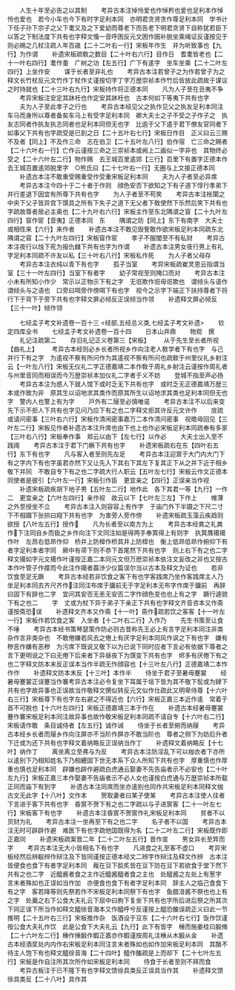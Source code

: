 <!-- { "loadSidebar": true } -->
　　人生十年至必告之以其制
　　考异古本注悼怜爱也作悼矜也爱也足利本作悼怜也爱也　若今小车也今下有时字足利本同　亦明君贪贤贪作尊足利本同　学书计下任子孙下宗子之父下耄又及之下爱幼而尊老下而告老下明君贪贤下自称犹若臣下以答之下制法度下共有也字释文惛一音呼困反元文困作囷补脱坐乘绳证反谨按见于则必赐之几杖注疏人年百歳【二十二叶右一行】宋板年作生　并为听致事也【九行】为作谓
　　补遗宋板疏敎之数目【二十叶右六行】目作日　耆耄皆老也【二十一叶右四行】耄作耋　广树之功【左五行】广下有逺字　坐车坐乘【二十二叶左四行】上坐作安
　　谋于长者至非礼也
　　考异古本注若曾子之为作若曾子为之释文长竹杖反元文竹作丁杖作丈谨按切字丁字万歴崇祯本作竹后皆放此疏故于谋议之时持就也【二十三叶右九行】宋板持作将正德本同
　　凡为人子至在丑夷不争
　　考异宋板注安定其牀衽也作定安其牀衽也　古本何如下等夷下共有也字
　　夫为人子至此孝子之行也
　　考异古本经见父之执作见父之执友足利本同注车马而身所以尊者备矣车马上有受字足利本同　卿大夫士之子不受之子作子之　执友志同者作执友执志同者也足利本同但无也字　比逾于父下逺于君下僚友官同者下如事父下共有也字疏受是已到之日【二十五叶右七行】宋板日作目　正义曰云三赐不及者【同上】不及作三命　志在伯卫【二十五叶左八行】伯作宿　亡三命之赐者【二十六叶右一行】亡作云谨按三命之三崇祯本或阙上二画似一字非也　其物终必受之【二十六叶左二行】物作赐　去王城百里逺郊【三行】百里下有置字正德本作去王城百置逺郊脱里字　○熊氏曰【二十七叶右一行】无圈与上文接正德本同
　　补遗古本注不敢重受赐重受作受重宋板足利本同
　　夫为人子者至必异席
　　考异古本注今四十于二十者于作则　顔色安否下欲知之下有子道下惇行孝弟下并行差退下因宜有所尊下共有也字
　　为人子者至不苟笑
　　考异古本注枨闑之中央下父子皆异宫下馔具之所有下失子之道下无父者下敎使然下乐然后笑下共有也字疏故尊者居必主奥也【二十九叶右六行】宋板主作至东北隅谓之窅【二十九叶左四行】窅作宧【音夷】正德本同　东
　　隅谓之防【同上】东下有南字　大夫士或相徃来【六行】来作者
　　补遗古本注不敢见毁訾敢作欲宋板足利本同疏东北隅谓之窅【二十九叶左四行】宋板窅作宧
　　孝子不服闇至不有私财
　　考异古本注夜行以烛下死为报仇雠下共有也字为作谓
　　补遗古本注男女夜行男上有礼字足利本同疏不许友以私【三十叶右八行】宋板私作死
　　为人子者父母存
　　考异古本注衣纯以青下有也字
　　孤子当室
　　考异宋板疏崔灵恩云指谓当室【三十一叶左四行】当室下有者字
　　幼子常视至则掩口而对
　　考异古本注小未有所知小作少　常示以正物示下有之字　无诳欺作诳毋诳欺也　谓倾头与语作谓倾头与之语也　口旁曰咡旁作傍咡下有也字　视今之示字下端正下扶持尊者下将行下于背下于旁下共有也字释文屏必倾反正误倾当作领
　　补遗释文屏必倾反【三十一叶】倾作领













　　七经孟子考文补遗卷一百十三
<经部,五经总义类,七经孟子考文补遗>
　　钦定四库全书
　　七经孟子考文补遗卷一百十四
　　日本山井鼎
　　物观　撰
　　礼记注疏第二
　　存旧礼记正义卷第三【宋板】
　　从于先生至长者所视【曲礼上】
　　考异古本经则必乡长者所视乡作向注老人敎学者下有也字　与己并行下有之字　为逺视不察有所问作为其逺视不察有所问也疏敎于州里仪礼乡射注云【一叶左八行】宋板无仪礼二字正德嘉靖二本作敎于周礼乡射注云谨按作周礼者与州里音同而相误而今万歴崇祯本加仪礼二字者于义不妨
　　登城不指至声必扬
　　考异古本注为惑人下就人馆下或时乏无下共有也字　或时乏无正德嘉靖万歴三本或作致为非　原其生以诏地求其类作而原其所生以诏地求其类也足利本同但无也字　警内人也警上有为字
　　戸外有二屦至必慎唯诺
　　考异古本注不以后来变先下示不拒人下共有也字见问乃应下有之也二字释文拒其许反元文许作
　　庻疏或请问密事【三叶右六行】宋板作清闲密事嘉万二本作清问密事　视曕毋回见【三叶左二行】宋板见作者补遗古本注升席也由下也上也作必宋板足利本同疏奉有多家【三叶右八行】宋板奉作事　郑云以由下【左七行】以作必
　　大夫士出入至不践阈
　　考异古本注于君下门橛下共有也字
　　补遗宋板疏右在东【四叶右五行】东下有也字
　　凡与客入者至则先左足
　　考异古本注迎賔于大门内大门下有之字内下有也字虽君亦然下又让先入下其右下其左下复其正下从之并下近于相乡敬下并同　不敢自专下有之也二字疏大行人职云【五叶左七行】宋板云作文正德本同使者是彼引【六叶左一行】宋板引作臣　更宜亲之【四行】正误亲当作视
　　补遗宋板疏疾胡下地子男【五叶左二行】地作此　各下其君一等【九行】一作二　更宜亲之【六叶左四行】亲作视　故云以下【七叶左三左】下作上
　　帷薄之外至授坐不立
　　考异古本注入则容容上有作字　于庙门外下半蹑之下尺二寸下不相蹑下张拱曰翔下共有也字　为害旁人旁作傍
　　补遗宋板疏玉藻云疾趋则欲授【八叶左五行】授作
　　凡为长者至以南方为上
　　考异古本经粪之礼粪作下注同自乡而扱之乡作向注下文同注如是得两手奉箕得上有则字　执箕膺擖擖作叶　左昂右低昻作仰　桥井上防橰作桥其井上防槹也　衡上低昻低昻作俯仰下有者字足利本者字同　厥中有帚下则不恭下首尾然下共有也字　则上右下有之也二字释文擖如字元文擖作叶谨按正嘉二本同元文但万厯崇祯本依注文妄改之非也又按古本作叶管子作揲而今此注作擖者葢渉少仪篇误尔当以古本及释文为证也
　　若非饮食至足无蹶
　　考异古本经若非饮食之客下有也字客践席乃坐作客践席主人乃坐足利本同去齐尺齐作注同注布席于牖前无于字足利本无布字作席于牖前　再辞曰固下有辞也二字　宜问其安否无恙无安否二字怍顔色变也也上有之字　蹶行遽貌下有之也二
　　字　丈或为杖下异于弟子下亲正下共有也字释文齐音咨本又作斋谨按斋恐误
　　补遗释文齐本又作斋【十一叶】斋作疏若饮之客客【十一叶左一行】宋板作若饮食之客　入坐者【十二叶右二行】入作乃
　　先生书策至让食不唾
　　考异古本经书策琴瑟策作防必则古昔称先王必上有言字足利本同注非类杂作言非类杂也　不敢倦嫌若风去之倦上有厌字足利本同风作讽之下有也字　嫌有秽恶作嫌有恶秽　为污席下既说又敬下以为已说下同时应者下言必有依据下尊者之言下更明说之下曰无倦下后来者下异昼夜下为馔变下共有也字　烬多有厌倦下有之也二字释文防本末反正误本当作半疏无怍顔容也【十三叶左八行】正德嘉靖二本怍作作
　　补遗释文防本末反【十三叶】本作半
　　侍坐于君子至暑毋蹇裳
　　经暑毋蹇裳正误蹇当作褰考异古本注必令复坐下耳属于垣下皆为其不敬下髢或为肄下共有也字故异事也正误故当作敬释文撰似转反元文似作仕疏此又明卑侍尊【十六叶右三行】宋板尊下有也字左右避之不得近也【六行】宋板正嘉三本近作逺　常着于首不可脱也【十六叶左四行】宋板正德嘉靖三本于作在
　　补遗古本经暑毋蹇裳蹇作褰宋板足利本同注故异事也故作敬宋板足利本同疏不请自专【十六叶右二行】宋板请作敢　条目诚侍者【左五行】诚作诫
　　侍坐于长者至俯而纳屦
　　考异古本经乡长者而屦乡作向注屏亦不当阶作屏亦不敢当阶也　尊者之侧下为妨后升者下迁或为还下共有也字释文着纳略反正误纳当作丁
　　补遗释文着纳略反【十七叶】纳作丁
　　离坐离立至弗与为反
　　考异古本注防淫乱下可以枷衣者下亦所以逺别下乃相知姓名下乃相纒固下世无本系下众人所知下共有也字　厚重慎也作厚重也慎也足利本同　辟嫌也辟作避疏白虎通云娶妻不先告庙者示不必安也【二十叶左九行】宋板正嘉三本作娶妻不告庙者示不必人女也谨按白虎通与万歴崇祯本所载正同而庙下有到字
　　补遗古本注同席而坐亦逺别也同作共宋板足利本同释文枷古文无此字【十八叶】文作本
　　贺取妻者曰某子使某
　　考异古本注使人往者下言进于客下共有也字　昏賔不贺下有之也二字疏以与子进賔客【二十一叶左七行】宋板客下有也字
　　补遗古本注昏賔不贺賔作礼宋板足利本同
　　贫者不以货财为礼
　　考异古本注一坐再至下有之也二字
　　名子者不以国
　　考异古本注无时可辟辟作避　难医下有也字疏他国既得为名【二十二叶左二行】宋板既作即正嘉同
　　补遗宋板疏案晋二年【二十二叶左五行】晋作宣
　　男女异长至筓而字
　　考异古本注无大小皆相名下有也字
　　凡进食之礼至客不虚口
　　考异宋板经然后辨殽辨作辩注及下皆同谨按正德本经文二辨字作辩注及释文作辨　古本注皆便食也食下有者字足利本同　胾在豆下脍炙皆在豆下防在豆下若欲食于堂下然下共有之也二字　近醯酱者食之主作近醯酱醯者食之主也　处醯酱之左处上有葱字　言末者殊如也正误如当作加　亦便食也食下有者字足利本同　辞主人之临己食食下有之字　客若降等则先祭若作不宋板足利本同祭下有也字　鱼腊湆酱不祭也也上有之字　处羹之右下公食大夫礼云下屈中曰朐下复坐下共有也字所后进后祭之所其次下同正误下所当作如释文醯徐音海本又作醯呼兮反谨按上醯恐醢误疏正义曰此一节推明【二十五叶右三行】宋板推作杂　饭酒设于豆东【二十六叶右七行】饭作饮谨按公食大夫礼作饮　此是公食下大夫礼云【九行】此下有皆字　棰而施姜桂曰腶脩【二十六叶左二行】棰作捶腶作鍜正嘉亦作鍜谨按周礼注棰从木腶从金
　　补遗古本经酒浆处内内作右宋板足利本同注言末者殊如也如作加宋板足利本同　其酳不待主人饱下有也释文醯徐音海【二十四叶】醯作醢疏是上而却下【二十七叶左五行】宋板是作自注所其次所作如宋板足利本同
　　侍食于长者至则不拜而食
　　考异古板注于已不隆下有也字释文馈徐具类反正误具当作其
　　补遗释文馈徐具类反【二十八叶】具作其
